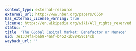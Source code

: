 ```yaml
---
content_type: external-resource
external_url: http://www.nber.org/papers/6559
has_external_license_warning: true
license: https://en.wikipedia.org/wiki/All_rights_reserved
status: ''
title: 'The Global Capital Market: Benefactor or Menace'
uid: 3e1334fa-bab9-4aaf-b452-1b88459614cb
wayback_url: ''
---
```

